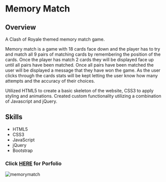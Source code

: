# Memory Match

## Overview

A Clash of Royale themed memory match game.


Memory match is a game with 18 cards face down and the player has to try and match all 9 pairs of matching cards by remembering the position of the cards.
Once the player has match 2 cards they will be displayed face up until all pairs have been matched. Once all pairs have been matched the user will be
displayed a message that they have won the game. As the user clicks through the cards stats will be kept letting the user know how many attempts and the
accuracy of their choices.

Utilized  HTML5  to create a basic skeleton of the website,  CSS3  to apply styling and animations.
Created custom functionality utilizing a combination of  Javascript  and  jQuery.

## Skills

* HTML5
* CSS3
* JavaScript
* jQuery
* Bootstrap

### Click [HERE](https://sangwoo.me) for Porfolio

![memorymatch](https://user-images.githubusercontent.com/31301769/35555664-c27bd53a-0554-11e8-947c-04eb8603fc99.jpg)
